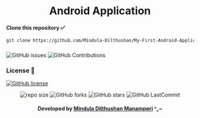 <div align="center">

# Android Application
</div>

#### Clone this repository ✅
```md
git clone https://github.com/Mindula-Dilthushan/My-First-Android-Application.git
```
###

![GitHub issues](https://img.shields.io/github/issues/Mindula-Dilthushan/My-First-Android-Application?&labelColor=black&color=eb3b5a&label=Issues&logo=issues&logoColor=black&style=for-the-badge)
![GitHub Contributions](https://img.shields.io/github/contributors/Mindula-Dilthushan/My-First-Android-Application?&labelColor=black&color=8854d0&style=for-the-badge)

### License 📝
[![GitHub license](https://img.shields.io/github/license/Mindula-Dilthushan/My-First-Android-Application?&labelColor=black&color=3867d6&style=for-the-badge)](https://github.com/Mindula-Dilthushan/My-First-Android-Application/blob/master/LICENSE)

<div align="center">

![repo size](https://img.shields.io/github/repo-size/Mindula-Dilthushan/My-First-Android-Application?label=Repo%20Size&style=for-the-badge&labelColor=black&color=20bf6b)
![GitHub forks](https://img.shields.io/github/forks/Mindula-Dilthushan/My-First-Android-Application?&labelColor=black&color=0fb9b1&style=for-the-badge)
![GitHub stars](https://img.shields.io/github/stars/Mindula-Dilthushan/My-First-Android-Application?&labelColor=black&color=f7b731&style=for-the-badge)
![GitHub LastCommit](https://img.shields.io/github/last-commit/Mindula-Dilthushan/My-First-Android-Application?logo=github&labelColor=black&color=d1d8e0&style=for-the-badge)

</div>

<div align="center"> 

#### Developed by [Mindula Dilthushan Manamperi](http://minduladilthushan.netlify.app/) ^_~
</div>








